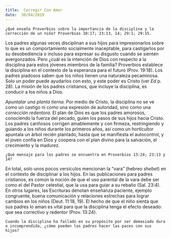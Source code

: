 ```yaml
---
title:  Corregir Con Amor
date:  30/04/2019
---
```


`¿Qué enseña Proverbios sobre la importancia de la disciplina y la corrección de un niño? Proverbios 10:17; 23:13, 14; 29:1; 29:15.`

Los padres algunas veces disciplinan a sus hijos para impresionarlos sobre lo que es un comportamiento socialmente inaceptable, para castigarlos por su desobediencia o incluso para expresar su disgusto cuando se sienten avergonzados. Pero ¿cuál es la intención de Dios con respecto a la disciplina para estos jóvenes miembros de la familia? Proverbios establece la disciplina en el contexto de la esperanza para el futuro (Prov. 19:18). Los padres piadosos saben que los niños tienen una naturaleza pecaminosa. Solo un poder puede ayudarlos con esto, y este poder es Cristo (ver _Ed_ p. 28). La misión de los padres cristianos, que incluye la disciplina, es conducir a los niños a Dios.

_Apuntalar una planta tierna._ Por medio de Cristo, la disciplina no se ve como un castigo ni como una expresión de autoridad, sino como una _corrección redentora_. El plan de Dios es que los padres amorosos, conociendo la fuerza del pecado, guíen los pasos de sus hijos hacia Cristo. Los padres cariñosos corrigen amablemente y con firmeza, restringiendo y guiando a los niños durante los primeros años, así como un horticultor apuntala un árbol recién plantado, hasta que se manifiesta el autocontrol, y el joven confía en Dios y coopera con el plan divino para la salvación, el crecimiento y la madurez.

`¿Qué mensaje para los padres se encuentra en Proverbios 13:24; 23:13 y 14?`

En total, solo unos pocos versículos mencionan la “vara” (hebreo _shebet_) en el contexto de disciplinar a los hijos. En las publicaciones para padres cristianos, es común la noción de que el uso parental de la vara debe ser como el del Pastor celestial, que la usa para guiar a su rebaño (Sal. 23:4). En otros lugares, las Escrituras denotan enseñanza paciente, ejemplo congruente, buena comunicación y relaciones estrechas para lograr cambios en los niños (Deut. 11:18, 19). El hecho de que el niño sienta que sus padres lo aman es vital para que la disciplina tenga el efecto deseado: que sea correctivo y redentor (Prov. 13:24).

`Cuando la disciplina ha fallado en su propósito por ser demasiado dura o incomprendida, ¿cómo pueden los padres hacer las paces con sus hijos?`